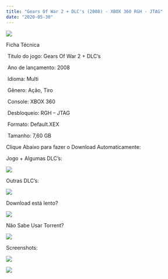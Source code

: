 ```yaml
---
title: "Gears Of War 2 + DLC's (2008) - XBOX 360 RGH - JTAG"
date: "2020-05-30"
---
```


![](https://1.bp.blogspot.com/-bMTxjXEF0z4/XtLqyKQgWKI/AAAAAAAAIIs/VvoFY0vJQx0pfwbN7jsRislxjs0uBrt-wCK4BGAsYHg/Screenshot_1.png)

Ficha Técnica

 Titulo do jogo: Gears Of War 2 + DLC’s

 Ano de lançamento: 2008 

 Idioma: Multi 

 Gênero: Ação, Tiro

 Console: XBOX 360

 Desbloqueio: RGH – JTAG

 Formato: Default.XEX

 Tamanho: 7,60 GB

Clique Abaixo para fazer o Download Automaticamente:

Jogo + Algumas DLC’s:

[![](https://1.bp.blogspot.com/-eNerQjlxWXg/Xsyoy1YwxPI/AAAAAAAAG8o/qs-0XGNQDR4jSn0uGinE3EzKZZ6GoZnEACPcBGAYYCw/s1600/LINK1.png)](https://zee.gl/O9Stb)

Outras DLC’s:

[![](https://1.bp.blogspot.com/-eNerQjlxWXg/Xsyoy1YwxPI/AAAAAAAAG8o/qs-0XGNQDR4jSn0uGinE3EzKZZ6GoZnEACPcBGAYYCw/s1600/LINK1.png)](https://zee.gl/11YeE)

Download está lento? 

[![](https://1.bp.blogspot.com/-QBDuGFKyRJI/XsypYtiebuI/AAAAAAAAG8w/2RjkhEnbyOwqZwiSxt3jP8uux5MWubGIACLcBGAsYHQ/s1600/LINK3.png)](https://ultragames-torrents.blogspot.com/2020/05/como-acelerar-torrents.html)

Não Sabe Usar Torrent?

[![](https://1.bp.blogspot.com/-z801RGeeaF0/XsypYEdLUrI/AAAAAAAAG8s/Mg8nVcYZpQox_qkNZQ6YLcR9F0FWCX6FwCPcBGAYYCw/s1600/LINK2.png)](https://ultragames-torrents.blogspot.com/2020/04/como-baixar-jogos-com-o-utorrent.html)

Screenshots:

[![](https://1.bp.blogspot.com/-pySpg8Noi70/XtLqxA62BbI/AAAAAAAAIIo/Gdjbv0J-jp4VSVAx_rImTjtjDUqN4J0bwCK4BGAsYHg/w400-h225/maxresdefault{df0b4067d4cf89da3ca8e6c7a68e90e99b01985f87ec33497998002e9f13b411}2B{df0b4067d4cf89da3ca8e6c7a68e90e99b01985f87ec33497998002e9f13b411}25282{df0b4067d4cf89da3ca8e6c7a68e90e99b01985f87ec33497998002e9f13b411}2529.jpg)](https://1.bp.blogspot.com/-pySpg8Noi70/XtLqxA62BbI/AAAAAAAAIIo/Gdjbv0J-jp4VSVAx_rImTjtjDUqN4J0bwCK4BGAsYHg/maxresdefault{df0b4067d4cf89da3ca8e6c7a68e90e99b01985f87ec33497998002e9f13b411}2B{df0b4067d4cf89da3ca8e6c7a68e90e99b01985f87ec33497998002e9f13b411}25282{df0b4067d4cf89da3ca8e6c7a68e90e99b01985f87ec33497998002e9f13b411}2529.jpg)

![](https://1.bp.blogspot.com/-4T8iSoOo2JM/XtLqwrfg34I/AAAAAAAAIIk/EjOpS3uyytczVeyyb-7C7xV4gwmaLIaLACK4BGAsYHg/w400-h225/681463970_640.jpg)

